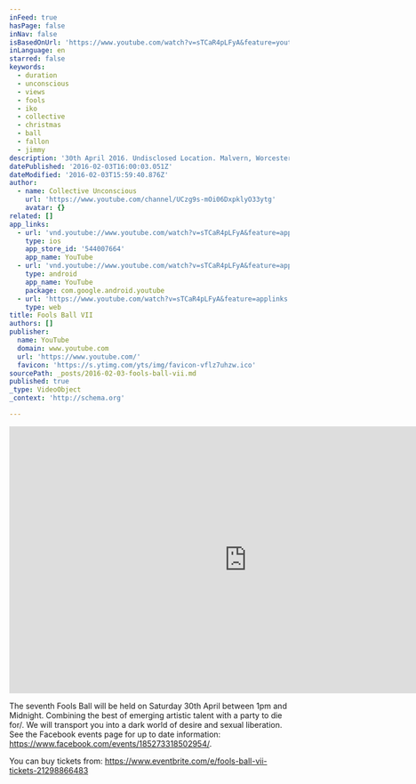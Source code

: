 ```yaml
---
inFeed: true
hasPage: false
inNav: false
isBasedOnUrl: 'https://www.youtube.com/watch?v=sTCaR4pLFyA&feature=youtu.be'
inLanguage: en
starred: false
keywords:
  - duration
  - unconscious
  - views
  - fools
  - iko
  - collective
  - christmas
  - ball
  - fallon
  - jimmy
description: '30th April 2016. Undisclosed Location. Malvern, Worcestershire. '
datePublished: '2016-02-03T16:00:03.051Z'
dateModified: '2016-02-03T15:59:40.876Z'
author:
  - name: Collective Unconscious
    url: 'https://www.youtube.com/channel/UCzg9s-mOi06DxpklyO33ytg'
    avatar: {}
related: []
app_links:
  - url: 'vnd.youtube://www.youtube.com/watch?v=sTCaR4pLFyA&feature=applinks'
    type: ios
    app_store_id: '544007664'
    app_name: YouTube
  - url: 'vnd.youtube://www.youtube.com/watch?v=sTCaR4pLFyA&feature=applinks'
    type: android
    app_name: YouTube
    package: com.google.android.youtube
  - url: 'https://www.youtube.com/watch?v=sTCaR4pLFyA&feature=applinks'
    type: web
title: Fools Ball VII
authors: []
publisher:
  name: YouTube
  domain: www.youtube.com
  url: 'https://www.youtube.com/'
  favicon: 'https://s.ytimg.com/yts/img/favicon-vflz7uhzw.ico'
sourcePath: _posts/2016-02-03-fools-ball-vii.md
published: true
_type: VideoObject
_context: 'http://schema.org'

---
```

<iframe src="https://cdn.embedly.com/widgets/media.html?src=https%3A%2F%2Fwww.youtube.com%2Fembed%2FsTCaR4pLFyA%3Ffeature%3Doembed&amp;url=https%3A%2F%2Fwww.youtube.com%2Fwatch%3Fv%3DsTCaR4pLFyA%26feature%3Dyoutu.be&amp;image=https%3A%2F%2Fi.ytimg.com%2Fvi%2FsTCaR4pLFyA%2Fhqdefault.jpg&amp;key=b7d04c9b404c499eba89ee7072e1c4f7&amp;type=text%2Fhtml&amp;schema=youtube" width="854" height="480" scrolling="no" frameborder="0" allowfullscreen="allowfullscreen" style=""></iframe>

The seventh Fools Ball will be held on Saturday 30th April between 1pm and Midnight. Combining the best of emerging artistic talent with a party to die for/. We will transport you into a dark world of desire and sexual liberation. See the Facebook events page for up to date information: https://www.facebook.com/events/185273318502954/.

You can buy tickets from: https://www.eventbrite.com/e/fools-ball-vii-tickets-21298866483